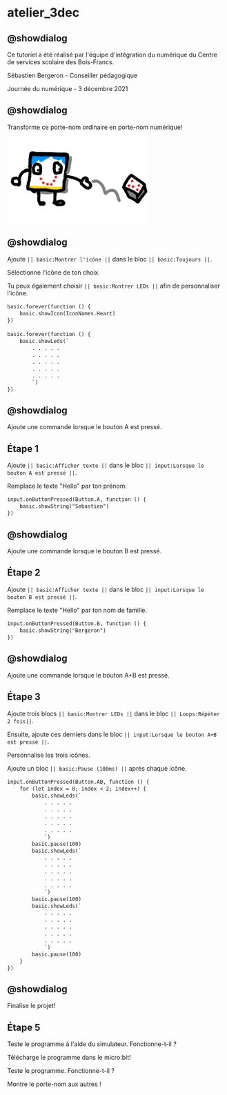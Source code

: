 # atelier_3dec

## @showdialog
Ce tutoriel a été réalisé par l'équipe d'intégration du numérique du Centre de services scolaire des Bois-Francs.

Sébastien Bergeron - Conseiller pédagogique

Journée du numérique - 3 décembre 2021

## @showdialog
Transforme ce porte-nom ordinaire en porte-nom numérique!

![CSSBF](https://github.com/sbergeroncp/tuto/blob/master/dice.png?raw=true)

## @showdialog

Ajoute ``|| basic:Montrer l'icône ||`` dans le bloc ``|| basic:Toujours ||``.

Sélectionne l'icône de ton choix. 

Tu peux également choisir ``|| basic:Montrer LEDs ||`` afin de personnaliser l'icône.

```blocks
basic.forever(function () {
    basic.showIcon(IconNames.Heart)
})

basic.forever(function () {
    basic.showLeds(`
        . . . . .
        . . . . .
        . . . . .
        . . . . .
        . . . . .
        `)
})
```

## @showdialog

Ajoute une commande lorsque le bouton A est pressé.

## Étape 1

Ajoute ``|| basic:Afficher texte ||`` dans le bloc ``|| input:Lorsque le bouton A est pressé ||``.

Remplace le texte "Hello" par ton prénom.

```blocks
input.onButtonPressed(Button.A, function () {
    basic.showString("Sebastien")
})
```

## @showdialog

Ajoute une commande lorsque le bouton B est pressé.

## Étape 2

Ajoute ``|| basic:Afficher texte ||`` dans le bloc ``|| input:Lorsque le bouton B est pressé ||``.

Remplace le texte "Hello" par ton nom de famille.

```blocks
input.onButtonPressed(Button.B, function () {
    basic.showString("Bergeron")
})
```
## @showdialog

Ajoute une commande lorsque le bouton A+B est pressé.

## Étape 3

Ajoute trois blocs ``|| basic:Montrer LEDs ||`` dans le bloc ``|| Loops:Répéter 2 fois||``.

Ensuite, ajoute ces derniers dans le bloc ``|| input:Lorsque le bouton A+B est pressé ||``. 

Personnalise les trois icônes.

Ajoute un bloc ``|| basic:Pause (100ms) ||`` après chaque icône.

```blocks
input.onButtonPressed(Button.AB, function () {
    for (let index = 0; index < 2; index++) {
        basic.showLeds(`
            . . . . .
            . . . . .
            . . . . .
            . . . . .
            . . . . .
            `)
        basic.pause(100)
        basic.showLeds(`
            . . . . .
            . . . . .
            . . . . .
            . . . . .
            . . . . .
            `)
        basic.pause(100)
        basic.showLeds(`
            . . . . .
            . . . . .
            . . . . .
            . . . . .
            . . . . .
            `)
        basic.pause(100)
    }
})
```
## @showdialog

Finalise le projet!

## Étape 5

Teste le programme à l'aide du simulateur. Fonctionne-t-il ?

Télécharge le programme dans le micro:bit!

Teste le programme. Fonctionne-t-il ?

Montre le porte-nom aux autres !